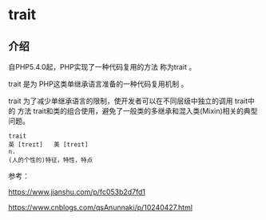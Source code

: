 # trait



## 介绍

自PHP5.4.0起，PHP实现了一种代码复用的方法 称为trait 。

trait 是为 PHP这类单继承语言准备的一种代码复用机制 。

trait 为了减少单继承语言的限制，使开发者可以在不同层级中独立的调用 trait中的 方法 trait和类的组合使用，避免了一般类的多继承和混入类(Mixin)相关的典型问题。



```
trait
英 [treɪt]   美 [treɪt]  
n.
(人的个性的)特征，特性，特点
```

参考：

<https://www.jianshu.com/p/fc053b2d7fd1>

<https://www.cnblogs.com/qsAnunnaki/p/10240427.html>


